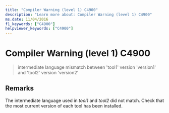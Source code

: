 ```yaml
---
title: "Compiler Warning (level 1) C4900"
description: "Learn more about: Compiler Warning (level 1) C4900"
ms.date: 11/04/2016
f1_keywords: ["C4900"]
helpviewer_keywords: ["C4900"]
---
```

# Compiler Warning (level 1) C4900

> intermediate language mismatch between 'tool1' version 'version1' and 'tool2' version 'version2'

## Remarks

The intermediate language used in *tool1* and *tool2* did not match. Check that the most current version of each tool has been installed.
